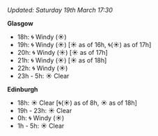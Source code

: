 *Updated: Saturday 19th March 17:30*

**Glasgow**

* 18h: :cyclone: Windy (:sunny:)
* 19h: :cyclone: Windy (:sunny:) [:sunny: as of 16h, :cyclone:(:sunny:) as of 17h]
* 20h: :cyclone: Windy (:sunny:) [:sunny: as of 17h]
* 21h: :cyclone: Windy (:sunny:) [:sunny: as of 18h]
* 22h: :cyclone: Windy (:sunny:)
* 23h - 5h: :sunny: Clear

**Edinburgh**

* 18h: :sunny: Clear [:cyclone:(:sunny:) as of 8h, :sunny: as of 18h]
* 19h - 23h: :sunny: Clear
* 0h: :cyclone: Windy (:sunny:)
* 1h - 5h: :sunny: Clear
